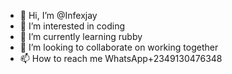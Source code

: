 - 👋 Hi, I’m @Infexjay
- 👀 I’m interested in coding 
- 🌱 I’m currently learning rubby
- 💞️ I’m looking to collaborate on working together 
- 📫 How to reach me WhatsApp+2349130476348

<!---
Infexjay/Infexjay is a ✨ special ✨ repository because its `README.md` (this file) appears on your GitHub profile.
You can click the Preview link to take a look at your changes.
--->
